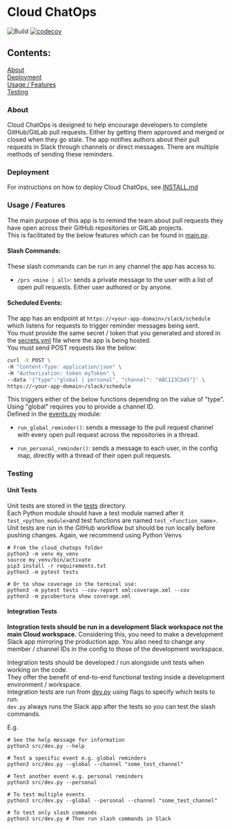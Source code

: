 # Cloud ChatOps
![Build](https://github.com/stfc/cloud-docker-images/actions/workflows/cloud_chatops.yaml/badge.svg)
[![codecov](https://codecov.io/gh/stfc/cloud-docker-images/graph/badge.svg?token=BZEBAE0TQD)](https://codecov.io/gh/stfc/cloud-docker-images)

## Contents:
[About](#about)<br>
[Deployment](#deployment)<br>
[Usage / Features](#usage--features)<br>
[Testing](#testing)<br>

### About

Cloud ChatOps is designed to help encourage developers to complete GitHub/GitLab pull requests.
Either by getting them approved and merged or closed when they go stale.
The app notifies authors about their pull requests in Slack through channels or direct messages.
There are multiple methods of sending these reminders.<br>

### Deployment

For instructions on how to deploy Cloud ChatOps, see [INSTALL.md](deployments/INSTALL.md)

### Usage / Features

The main purpose of this app is to remind the team about pull requests they have open across their GitHub repositories or GitLab projects.<br>
This is facilitated by the below features which can be found in [main.py](src/main.py).

#### Slash Commands:
These slash commands can be run in any channel the app has access to.<br>
 - `/prs <mine | all>`: sends a private message to the user with a list of open pull requests. Either user authored or by anyone.

#### Scheduled Events:
The app has an endpoint at `https://<your-app-domain>/slack/schedule` which listens for requests to trigger reminder messages being sent.<br>
You must provide the same secret / token that you generated and stored in the [secrets.yml](deployments/template_secrets.yml) file where the app is being hosted.<br>
You must send POST requests like the below:<br>
```bash
curl -X POST \
-H "Content-Type: application/json" \
-H "Authorization: token myToken" \
--data '{"type":"global | personal", "channel": "ABC123CD45"}' \
https://<your-app-domain>/slack/schedule
```
This triggers either of the below functions depending on the value of "type". Using "global" requires you to provide a channel ID.<br>
Defined in the [events.py](src/events.py) module:<br>
- `run_global_reminder()`: sends a message to the pull request channel with every open pull request across the repositories in a thread.

- `run_personal_reminder()`: sends a message to each user, in the config map, directly with a thread of their open pull requests.

### Testing
#### Unit Tests

Unit tests are stored in the [tests](tests) directory.<br>
Each Python module should have a test module named after it `test_<python_module>`and test functions are named `test_<function_name>`.<br>
Unit tests are run in the GitHub workflow but should be run locally before pushing changes. Again, we recommend using Python Venvs<br>
```shell
# From the cloud_chatops folder
python3 -m venv my_venv
source my_venv/bin/activate
pip3 install -r requirements.txt
python3 -m pytest tests

# Or to show coverage in the terminal use:
python3 -m pytest tests --cov-report xml:coverage.xml --cov
python3 -m pycobertura show coverage.xml
```

#### Integration Tests

**Integration tests should be run in a development Slack workspace not the main Cloud workspace.**
Considering this, you need to make a development Slack app mirroring the production app.
You also need to change any member / channel IDs in the config to those of the development workspace.

Integration tests should be developed / run alongside unit tests when working on the code.<br>
They offer the benefit of end-to-end functional testing inside a development environment / workspace.<br> 
Integration tests are run from [dev.py](src/dev.py) using flags to specify which tests to run.<br>
`dev.py` always runs the Slack app after the tests so you can test the slash commands.<br>

E.g.
```shell
# See the help message for information
python3 src/dev.py --help

# Test a specific event e.g. global reminders
python3 src/dev.py --global --channel "some_test_channel"

# Test another event e.g. personal reminders
python3 src/dev.py --personal

# To test multiple events
python3 src/dev.py --global --personal --channel "some_test_channel"

# To test only slash commands
python3 src/dev.py # Then run slash commands in Slack
```
